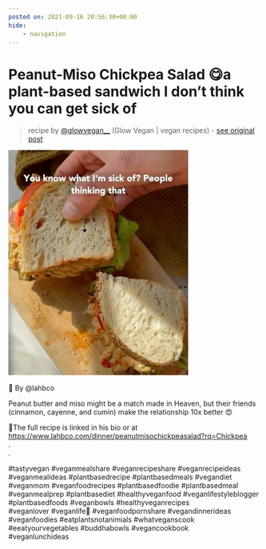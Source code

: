 ```yaml
---
posted on: 2021-09-16 20:56:30+00:00
hide:
    - navigation
---
```


# Peanut-Miso Chickpea Salad 😋a plant-based sandwich I don’t think you can get sick of 

> recipe by [@glowvegan__](https://www.instagram.com/glowvegan__/) 
(Glow Vegan | vegan recipes) - [see original post](https://instagram.com/p/CT5Y2KZJSyl)

![](../img/glowvegan___16-09-2021_2009.png)

  
🌱 By @lahbco  
  
Peanut butter and miso might be a match made in Heaven, but their friends (cinnamon, cayenne, and cumin) make the relationship 10x better 😍  
  
📲The full recipe is linked in his bio or at https://www.lahbco.com/dinner/peanutmisochickpeasalad?rq=Chickpea  
.  
.  
  
\#tastyvegan \#veganmealshare \#veganrecipeshare \#veganrecipeideas \#veganmealideas \#plantbasedrecipe \#plantbasedmeals \#vegandiet \#veganmom \#veganfoodrecipes \#plantbasedfoodie \#plantbasedmeal \#veganmealprep \#plantbasediet \#healthyveganfood \#veganlifestyleblogger \#plantbasedfoods \#veganbowls \#healthyveganrecipes   
\#veganlover \#veganlife🌱 \#veganfoodpornshare \#vegandinnerideas \#veganfoodies \#eatplantsnotanimials \#whatveganscook \#eeatyourvegetables \#buddhabowls \#vegancookbook   
\#veganlunchideas   